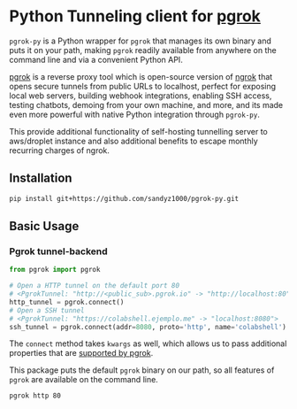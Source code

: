 # Python Tunneling client for [pgrok](https://github.com/jerson/pgrok) 

`pgrok-py` is a Python wrapper for `pgrok` that manages its own binary and puts
it on your path, making `pgrok` readily available from anywhere on the command line and via a
convenient Python API.

[pgrok](https://github.com/jerson/pgrok) is a reverse proxy tool which is open-source version of [ngrok](https://ngrok.com/) that opens secure tunnels from public URLs to localhost, perfect for exposing local web servers, building webhook integrations, enabling SSH access, testing chatbots, demoing from
your own machine, and more, and its made even more powerful with native Python integration through `pgrok-py`.

This provide additional functionality of self-hosting tunnelling server to aws/droplet instance and also additional benefits to escape monthly recurring charges of ngrok. 
## Installation

```sh
pip install git+https://github.com/sandyz1000/pgrok-py.git
```

## Basic Usage
<!-- Write about basic usage -->

### Pgrok tunnel-backend
```python
from pgrok import pgrok

# Open a HTTP tunnel on the default port 80
# <PgrokTunnel: "http://<public_sub>.pgrok.io" -> "http://localhost:80">
http_tunnel = pgrok.connect()
# Open a SSH tunnel
# <PgrokTunnel: "https://colabshell.ejemplo.me" -> "localhost:8080">
ssh_tunnel = pgrok.connect(addr=8080, proto='http', name='colabshell')
```

The `connect` method takes `kwargs` as well, which allows us to pass additional properties that are [supported by pgrok](https://github.com/jerson/pgrok/blob/master/docs/DEVELOPMENT.md).

This package puts the default `pgrok` binary on our path, so all features of `pgrok` are available on the command line.

```sh
pgrok http 80
```
